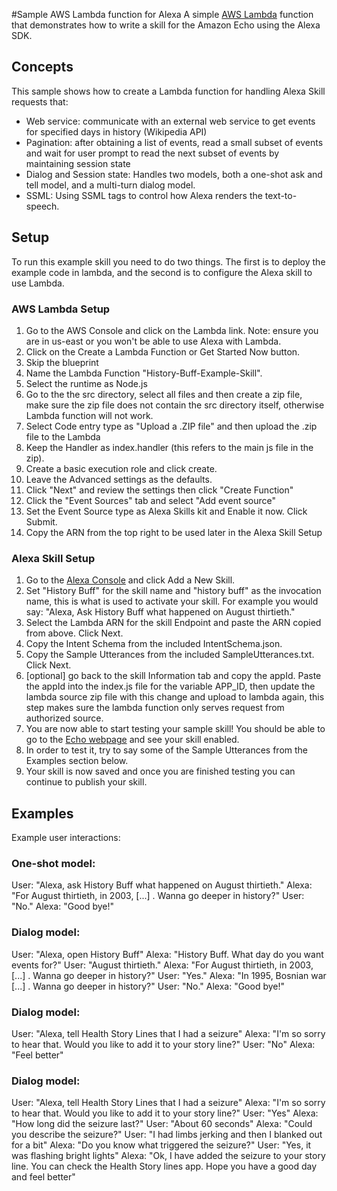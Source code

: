#Sample AWS Lambda function for Alexa
A simple [AWS Lambda](http://aws.amazon.com/lambda) function that demonstrates how to write a skill for the Amazon Echo using the Alexa SDK.

## Concepts
This sample shows how to create a Lambda function for handling Alexa Skill requests that:

- Web service: communicate with an external web service to get events for specified days in history (Wikipedia API)
- Pagination: after obtaining a list of events, read a small subset of events and wait for user prompt to read the next subset of events by maintaining session state
- Dialog and Session state: Handles two models, both a one-shot ask and tell model, and a multi-turn dialog model.
- SSML: Using SSML tags to control how Alexa renders the text-to-speech.

## Setup
To run this example skill you need to do two things. The first is to deploy the example code in lambda, and the second is to configure the Alexa skill to use Lambda.

### AWS Lambda Setup
1. Go to the AWS Console and click on the Lambda link. Note: ensure you are in us-east or you won't be able to use Alexa with Lambda.
2. Click on the Create a Lambda Function or Get Started Now button.
3. Skip the blueprint
4. Name the Lambda Function "History-Buff-Example-Skill".
5. Select the runtime as Node.js
6. Go to the the src directory, select all files and then create a zip file, make sure the zip file does not contain the src directory itself, otherwise Lambda function will not work.
7. Select Code entry type as "Upload a .ZIP file" and then upload the .zip file to the Lambda
8. Keep the Handler as index.handler (this refers to the main js file in the zip).
9. Create a basic execution role and click create.
10. Leave the Advanced settings as the defaults.
11. Click "Next" and review the settings then click "Create Function"
12. Click the "Event Sources" tab and select "Add event source"
13. Set the Event Source type as Alexa Skills kit and Enable it now. Click Submit.
14. Copy the ARN from the top right to be used later in the Alexa Skill Setup

### Alexa Skill Setup
1. Go to the [Alexa Console](https://developer.amazon.com/edw/home.html) and click Add a New Skill.
2. Set "History Buff" for the skill name and "history buff" as the invocation name, this is what is used to activate your skill. For example you would say: "Alexa, Ask History Buff what happened on August thirtieth."
3. Select the Lambda ARN for the skill Endpoint and paste the ARN copied from above. Click Next.
4. Copy the Intent Schema from the included IntentSchema.json.
5. Copy the Sample Utterances from the included SampleUtterances.txt. Click Next.
6. [optional] go back to the skill Information tab and copy the appId. Paste the appId into the index.js file for the variable APP_ID,
   then update the lambda source zip file with this change and upload to lambda again, this step makes sure the lambda function only serves request from authorized source.
7. You are now able to start testing your sample skill! You should be able to go to the [Echo webpage](http://echo.amazon.com/#skills) and see your skill enabled.
8. In order to test it, try to say some of the Sample Utterances from the Examples section below.
9. Your skill is now saved and once you are finished testing you can continue to publish your skill.

## Examples
Example user interactions:

### One-shot model:
  User:  "Alexa, ask History Buff what happened on August thirtieth."
  Alexa: "For August thirtieth, in 2003, [...] . Wanna go deeper in history?"
  User: "No."
  Alexa: "Good bye!"

### Dialog model:
  User:  "Alexa, open History Buff"
  Alexa: "History Buff. What day do you want events for?"
  User:  "August thirtieth."
  Alexa: "For August thirtieth, in 2003, [...] . Wanna go deeper in history?"
  User:  "Yes."
  Alexa: "In 1995, Bosnian war [...] . Wanna go deeper in history?"
  User: "No."
  Alexa: "Good bye!"


### Dialog model:
  User: "Alexa, tell Health Story Lines that I had a seizure"
  Alexa: "I'm so sorry to hear that. Would you like to add it to your story line?"
  User: "No"
  Alexa: "Feel better"

### Dialog model:
  User: "Alexa, tell Health Story Lines that I had a seizure"
  Alexa: "I'm so sorry to hear that. Would you like to add it to your story line?"
  User: "Yes"
  Alexa: "How long did the seizure last?"
  User: "About 60 seconds"
  Alexa: "Could you describe the seizure?"
  User: "I had limbs jerking and then I blanked out for a bit"
  Alexa: "Do you know what triggered the seizure?"
  User: "Yes, it was flashing bright lights"
  Alexa: "Ok, I have added the seizure to your story line. You can check the Health Story lines app. Hope you have a good day and feel better"



